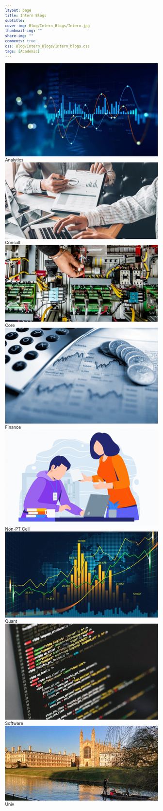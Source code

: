 ```yaml
---
layout: page
title: Intern Blogs
subtitle: 
cover-img: Blog/Intern_Blogs/Intern.jpg
thumbnail-img: ""
share-img: ""
comments: true
css: Blog/Intern_Blogs/Intern_blogs.css
tags: [Academic]
---
```


<div class="myGallery">
  <div class="item">
    <a href="/Blog/Intern_Blogs/Analytics/Analytics">
    <img src="/Blog/Intern_Blogs/analytics.jpeg" />
    </a>
    <span class="caption">Analytics</span>
  </div>
  
  <div class="item">
    <a href="/Blog/Intern_Blogs/Consult/Consult">
    <img  src="/Blog/Intern_Blogs/consult.jpeg" />
    </a>
    <span class="caption">Consult</span>
  </div>
  
  <div class="item">
    <a href="/Blog/Intern_Blogs/Core/Core">
    <img  src="/Blog/Intern_Blogs/core.jpg" />
    </a>
    <span class="caption">Core</span>
       
  </div>
  
  <div class="item">
    <a href="/Blog/Intern_Blogs/Finance/Finance">
    <img src="/Blog/Intern_Blogs/finance.jpg" />
    </a>
    <span class="caption">Finance</span>
  </div>
  
  <div class="item">
    <a href="/Blog/Intern_Blogs/External/External">
    <img  src="/Blog/Intern_Blogs/external.jpg" />
    </a>
    <span class="caption">Non-PT Cell</span>
  </div>
  
  <div class="item">
    <a href="/Blog/Intern_Blogs/Quant/Quant">
    <img src="/Blog/Intern_Blogs/quant.jpeg" />
    </a>
    <span class="caption">Quant</span>
  </div>
  
  <div class="item">
    <a href="/Blog/Intern_Blogs/Software/Software">
    <img src="/Blog/Intern_Blogs/software.jpg" />
     </a>
    <span class="caption">Software</span>
  </div>
  
  <div class="item">
    <a href="/Blog/Intern_Blogs/Univ/Univ">
    <img src="/Blog/Intern_Blogs/univ.jpg" />
    </a>
    <span class="caption">Univ</span>
  </div>
</div>
